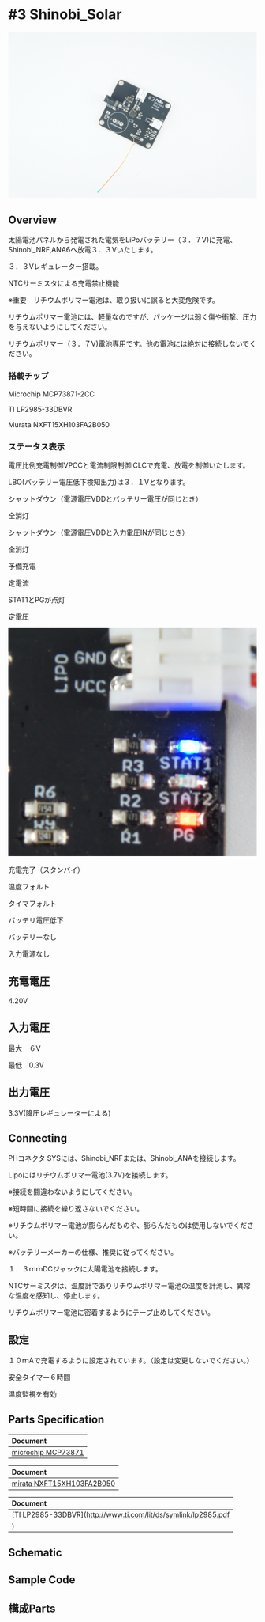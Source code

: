 # #3 Shinobi_Solar

![](/img/Shinobi_Power/Shinobi_LipoCharrger.JPG)
<!--COLORME-->

## Overview

太陽電池パネルから発電された電気をLiPoバッテリー（３．７V)に充電、Shinobi_NRF,ANA6へ放電３．３Vいたします。

３．３Vレギュレーター搭載。

NTCサーミスタによる充電禁止機能

※重要　リチウムポリマー電池は、取り扱いに誤ると大変危険です。

リチウムポリマー電池には、軽量なのですが、パッケージは弱く傷や衝撃、圧力を与えないようにしてください。

リチウムポリマー（３．７V)電池専用です。他の電池には絶対に接続しないでください。

### 搭載チップ

Microchip
MCP73871-2CC

TI
LP2985-33DBVR

Murata
NXFT15XH103FA2B050



### ステータス表示

電圧比例充電制御VPCCと電流制限制御ICLCで充電、放電を制御いたします。

LBO(バッテリー電圧低下検知出力)は３．１Vとなります。


シャットダウン（電源電圧VDDとバッテリー電圧が同じとき）

全消灯

シャットダウン（電源電圧VDDと入力電圧INが同じとき）

全消灯

予備充電

定電流

STAT1とPGが点灯

定電圧

![](/img/Solar/LEDS_STAT.jpg)

充電完了（スタンバイ）

温度フォルト

タイマフォルト

バッテリ電圧低下

バッテリーなし

入力電源なし

## 充電電圧

4.20V

## 入力電圧

最大　６V

最低　0.3V

## 出力電圧

3.3V(降圧レギュレーターによる)


## Connecting

PHコネクタ SYSには、Shinobi_NRFまたは、Shinobi_ANAを接続します。

Lipoにはリチウムポリマー電池(3.7V)を接続します。

※接続を間違わないようにしてください。

※短時間に接続を繰り返さないでください。

※リチウムポリマー電池が膨らんだものや、膨らんだものは使用しないでください。

※バッテリーメーカーの仕様、推奨に従ってください。

１．３ｍｍDCジャックに太陽電池を接続します。

NTCサーミスタは、温度計でありリチウムポリマー電池の温度を計測し、異常な温度を感知し、停止します。

リチウムポリマー電池に密着するようにテープ止めしてください。

## 設定

１０ｍAで充電するように設定されています。（設定は変更しないでください。）

安全タイマー６時間

温度監視を有効

## Parts Specification

| Document |
|:--|
| [microchip MCP73871](http://www.microchip.com/wwwproducts/en/en536670) |

| Document |
|:--|
| [mirata NXFT15XH103FA2B050](https://www.murata.com/~/media/webrenewal/support/library/catalog/products/thermistor/ntc/r44e.ashx) |

| Document |
|:--|
| [TI LP2985-33DBVR](http://www.ti.com/lit/ds/symlink/lp2985.pdf
) |


## Schematic

## Sample Code

## 構成Parts

